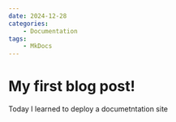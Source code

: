 ```yaml
---
date: 2024-12-28
categories:
    - Documentation
tags:
    - MkDocs
---
```


# My first blog post!

Today I learned to deploy a documetntation site